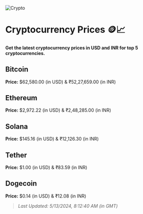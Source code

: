 
![Crypto](https://www.techguide.com.au/wp-content/uploads/2020/11/crypto3.jpeg)

# Cryptocurrency Prices 🪙📈

#### Get the latest cryptocurrency prices in USD and INR for top 5 cryptocurrencies.

## Bitcoin

**Price:** $62,580.00 (in USD) & ₹52,27,659.00 (in INR)

## Ethereum

**Price:** $2,972.22 (in USD) & ₹2,48,285.00 (in INR)

## Solana

**Price:** $145.16 (in USD) & ₹12,126.30 (in INR)

## Tether

**Price:** $1.00 (in USD) & ₹83.59 (in INR)

## Dogecoin

**Price:** $0.14 (in USD) & ₹12.08 (in INR)

> _Last Updated: 5/13/2024, 8:12:40 AM (in GMT)_
